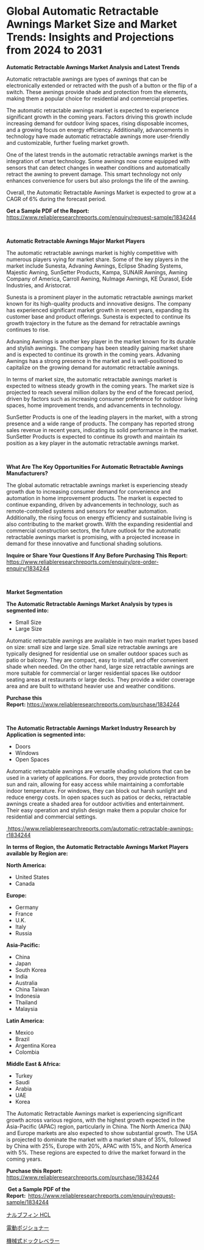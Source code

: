<p><h1>Global Automatic Retractable Awnings Market Size and Market Trends: Insights and Projections from 2024 to 2031</h1></p><p><strong>Automatic Retractable Awnings Market Analysis and Latest Trends</strong></p>
<p><p>Automatic retractable awnings are types of awnings that can be electronically extended or retracted with the push of a button or the flip of a switch. These awnings provide shade and protection from the elements, making them a popular choice for residential and commercial properties.</p><p>The automatic retractable awnings market is expected to experience significant growth in the coming years. Factors driving this growth include increasing demand for outdoor living spaces, rising disposable incomes, and a growing focus on energy efficiency. Additionally, advancements in technology have made automatic retractable awnings more user-friendly and customizable, further fueling market growth.</p><p>One of the latest trends in the automatic retractable awnings market is the integration of smart technology. Some awnings now come equipped with sensors that can detect changes in weather conditions and automatically retract the awning to prevent damage. This smart technology not only enhances convenience for users but also prolongs the life of the awning.</p><p>Overall, the Automatic Retractable Awnings Market is expected to grow at a CAGR of 6% during the forecast period.</p></p>
<p><strong>Get a Sample PDF of the Report:&nbsp;</strong> <a href="https://www.reliableresearchreports.com/enquiry/request-sample/1834244">https://www.reliableresearchreports.com/enquiry/request-sample/1834244</a></p>
<p>&nbsp;</p>
<p><strong>Automatic Retractable Awnings Major Market Players</strong></p>
<p><p>The automatic retractable awnings market is highly competitive with numerous players vying for market share. Some of the key players in the market include Sunesta, Advaning Awnings, Eclipse Shading Systems, Majestic Awning, SunSetter Products, Kampa, SUNAIR Awnings, Awning Company of America, Carroll Awning, NuImage Awnings, KE Durasol, Eide Industries, and Aristocrat.</p><p>Sunesta is a prominent player in the automatic retractable awnings market known for its high-quality products and innovative designs. The company has experienced significant market growth in recent years, expanding its customer base and product offerings. Sunesta is expected to continue its growth trajectory in the future as the demand for retractable awnings continues to rise.</p><p>Advaning Awnings is another key player in the market known for its durable and stylish awnings. The company has been steadily gaining market share and is expected to continue its growth in the coming years. Advaning Awnings has a strong presence in the market and is well-positioned to capitalize on the growing demand for automatic retractable awnings.</p><p>In terms of market size, the automatic retractable awnings market is expected to witness steady growth in the coming years. The market size is projected to reach several million dollars by the end of the forecast period, driven by factors such as increasing consumer preference for outdoor living spaces, home improvement trends, and advancements in technology.</p><p>SunSetter Products is one of the leading players in the market, with a strong presence and a wide range of products. The company has reported strong sales revenue in recent years, indicating its solid performance in the market. SunSetter Products is expected to continue its growth and maintain its position as a key player in the automatic retractable awnings market.</p></p>
<p>&nbsp;</p>
<p><strong>What Are The Key Opportunities For Automatic Retractable Awnings Manufacturers?</strong></p>
<p><p>The global automatic retractable awnings market is experiencing steady growth due to increasing consumer demand for convenience and automation in home improvement products. The market is expected to continue expanding, driven by advancements in technology, such as remote-controlled systems and sensors for weather automation. Additionally, the rising focus on energy efficiency and sustainable living is also contributing to the market growth. With the expanding residential and commercial construction sectors, the future outlook for the automatic retractable awnings market is promising, with a projected increase in demand for these innovative and functional shading solutions.</p></p>
<p><strong>Inquire or Share Your Questions If Any Before Purchasing This Report:</strong> <a href="https://www.reliableresearchreports.com/enquiry/pre-order-enquiry/1834244">https://www.reliableresearchreports.com/enquiry/pre-order-enquiry/1834244</a></p>
<p>&nbsp;</p>
<p><strong>Market Segmentation</strong></p>
<p><strong>The Automatic Retractable Awnings Market Analysis by types is segmented into:</strong></p>
<p><ul><li>Small Size</li><li>Large Size</li></ul></p>
<p><p>Automatic retractable awnings are available in two main market types based on size: small size and large size. Small size retractable awnings are typically designed for residential use on smaller outdoor spaces such as patio or balcony. They are compact, easy to install, and offer convenient shade when needed. On the other hand, large size retractable awnings are more suitable for commercial or larger residential spaces like outdoor seating areas at restaurants or large decks. They provide a wider coverage area and are built to withstand heavier use and weather conditions.</p></p>
<p><strong>Purchase this Report:&nbsp;</strong><a href="https://www.reliableresearchreports.com/purchase/1834244">https://www.reliableresearchreports.com/purchase/1834244</a></p>
<p>&nbsp;</p>
<p><strong>The Automatic Retractable Awnings Market Industry Research by Application is segmented into:</strong></p>
<p><ul><li>Doors</li><li>Windows</li><li>Open Spaces</li></ul></p>
<p><p>Automatic retractable awnings are versatile shading solutions that can be used in a variety of applications. For doors, they provide protection from sun and rain, allowing for easy access while maintaining a comfortable indoor temperature. For windows, they can block out harsh sunlight and reduce energy costs. In open spaces such as patios or decks, retractable awnings create a shaded area for outdoor activities and entertainment. Their easy operation and stylish design make them a popular choice for residential and commercial settings.</p></p>
<p><a href="https://www.reliableresearchreports.com/automatic-retractable-awnings-r1834244">&nbsp;https://www.reliableresearchreports.com/automatic-retractable-awnings-r1834244</a></p>
<p><strong>In terms of Region, the Automatic Retractable Awnings Market Players available by Region are:</strong></p>
<p>
    <p> <strong> North America: </strong>
        <ul>
            <li>United States</li>
            <li>Canada</li>
        </ul>
        </p> 
    <p> <strong> Europe: </strong>
        <ul>
            <li>Germany</li>
            <li>France</li>
            <li>U.K.</li>
            <li>Italy</li>
            <li>Russia</li>
        </ul>
        </p> 
    <p> <strong> Asia-Pacific: </strong>
        <ul>
            <li>China</li>
            <li>Japan</li>
            <li>South Korea</li>
            <li>India</li>
            <li>Australia</li>
            <li>China Taiwan</li>
            <li>Indonesia</li>
            <li>Thailand</li>
            <li>Malaysia</li>
        </ul>
        </p> 
    <p> <strong> Latin America: </strong>
        <ul>
            <li>Mexico</li>
            <li>Brazil</li>
            <li>Argentina Korea</li>
            <li>Colombia</li>
        </ul>
        </p> 
    <p> <strong> Middle East & Africa: </strong>
        <ul>
            <li>Turkey</li>
            <li>Saudi</li>
            <li>Arabia</li>
            <li>UAE</li>
            <li>Korea</li>
        </ul>
    </p>
    </p>
<p><p>The Automatic Retractable Awnings market is experiencing significant growth across various regions, with the highest growth expected in the Asia-Pacific (APAC) region, particularly in China. The North America (NA) and Europe markets are also expected to show substantial growth. The USA is projected to dominate the market with a market share of 35%, followed by China with 25%, Europe with 20%, APAC with 15%, and North America with 5%. These regions are expected to drive the market forward in the coming years.</p></p>
<p><strong>Purchase this Report: </strong><a href="https://www.reliableresearchreports.com/purchase/1834244">https://www.reliableresearchreports.com/purchase/1834244</a></p>
<p>&nbsp;<strong>Get a Sample PDF of the Report:&nbsp;&nbsp;</strong><a href="https://www.reliableresearchreports.com/enquiry/request-sample/1834244">https://www.reliableresearchreports.com/enquiry/request-sample/1834244</a></p>
<p><strong></strong></p>
<p><p><a href="https://medium.com/@chloeconn80/%E3%83%8A%E3%83%AB%E3%83%96%E3%83%95%E3%82%A3%E3%83%B3hcl%E5%B8%82%E5%A0%B4-%E3%82%BF%E3%82%A4%E3%83%97-%E3%82%A2%E3%83%97%E3%83%AA%E3%82%B1%E3%83%BC%E3%82%B7%E3%83%A7%E3%83%B3-%E5%9C%B0%E7%90%86%E3%81%AB%E3%82%88%E3%82%8B%E5%8C%85%E6%8B%AC%E7%9A%84%E3%81%AA%E8%A9%95%E4%BE%A1-ac7d06803ee3">ナルブフィン HCL</a></p><p><a href="https://medium.com/@chloeconn80/%E3%83%A2%E3%83%BC%E3%82%BF%E3%83%BC%E5%BC%8F%E3%81%AE%E4%BD%8D%E7%BD%AE%E6%B1%BA%E3%82%81%E8%A3%85%E7%BD%AE%E5%B8%82%E5%A0%B4-%E5%B8%82%E5%A0%B4%E3%82%B7%E3%82%A7%E3%82%A2-%E5%B8%82%E5%A0%B4%E5%8B%95%E5%90%91-%E5%B0%86%E6%9D%A5%E3%81%AE%E6%88%90%E9%95%B7%E3%81%AE%E6%8E%A2%E7%A9%B6-f655ca6b5451">電動ポジショナー</a></p><p><a href="https://github.com/SarahFahey88/Market-Research-Report-List-1/blob/main/362436536780.md">機械式ドックレベラー</a></p></p>